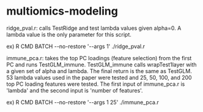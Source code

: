 # multiomics-modeling


ridge_pval.r: calls TestRidge and test lambda values given alpha=0. A lambda value is the only parameter for this script.

ex) R CMD BATCH --no-restore '--args 1' ./ridge_pval.r	


immune_pca.r: takes the top PC loadings (feature selection) from the first PC and runs TestGLM_immune. TestGLM_immune calls wrapTest1layer with a given set of alpha and lambda. The final return is the same as TestGLM. 53 lambda values used in the paper were tested and 25, 50, 100, and 200 top PC loading features were tested. The first input of immune_pca.r is 'lambda' and the second input is 'number of features'.

ex) R CMD BATCH --no-restore '--args 1 25' ./immune_pca.r	


